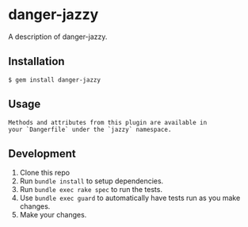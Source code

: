 # danger-jazzy

A description of danger-jazzy.

## Installation

    $ gem install danger-jazzy

## Usage

    Methods and attributes from this plugin are available in
    your `Dangerfile` under the `jazzy` namespace.

## Development

1. Clone this repo
2. Run `bundle install` to setup dependencies.
3. Run `bundle exec rake spec` to run the tests.
4. Use `bundle exec guard` to automatically have tests run as you make changes.
5. Make your changes.
